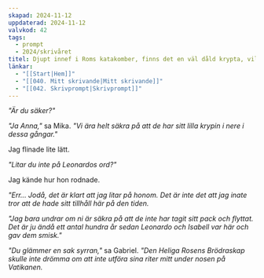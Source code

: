 ```yaml
---
skapad: 2024-11-12
uppdaterad: 2024-11-12
valvkod: 42
tags:
  - prompt
  - 2024/skrivåret
titel: Djupt innef i Roms katakomber, finns det en väl dåld krypta, vilken ett mycket hämligt sällskap slagit sig ner för att utföra sina ruskiga riter för att försöka uppnå odödlighet
länkar:
  - "[[Start|Hem]]"
  - "[[040. Mitt skrivande|Mitt skrivande]]"
  - "[[042. Skrivprompt|Skrivprompt]]"
---
```

*"Är du säker?"*

*"Ja Anna,"* sa Mika. *"Vi ära helt säkra på att de har sitt lilla krypin i nere i dessa gångar."*

Jag flinade lite lätt.

*"Litar du inte på Leonardos ord?"*

Jag kände hur hon rodnade.

*"Err... Jodå, det är klart att jag litar på honom. Det är inte det att jag inate tror att de hade sitt tillhåll här på den tiden.*

*"Jag bara undrar om ni är säkra på att de inte har tagit sitt pack och flyttat. Det är ju ändå ett antal hundra år sedan Leonardo och Isabell var här och gav dem smisk."*

*"Du glämmer en sak syrran,"* sa Gabriel. *"Den Heliga Rosens Brödraskap skulle inte drömma om att inte utföra sina riter mitt under nosen på Vatikanen.*